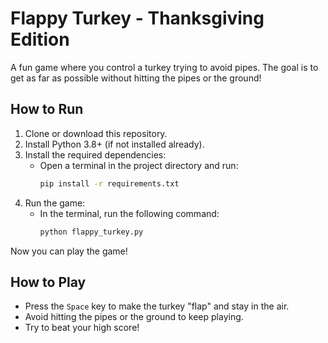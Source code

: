 # Flappy Turkey - Thanksgiving Edition

A fun game where you control a turkey trying to avoid pipes. The goal is to get as far as possible without hitting the pipes or the ground!

## How to Run

1. Clone or download this repository.
2. Install Python 3.8+ (if not installed already).
3. Install the required dependencies:
   - Open a terminal in the project directory and run:
     ```bash
     pip install -r requirements.txt
     ```
4. Run the game:
   - In the terminal, run the following command:
     ```bash
     python flappy_turkey.py
     ```

Now you can play the game!

## How to Play
- Press the `Space` key to make the turkey "flap" and stay in the air.
- Avoid hitting the pipes or the ground to keep playing.
- Try to beat your high score!

